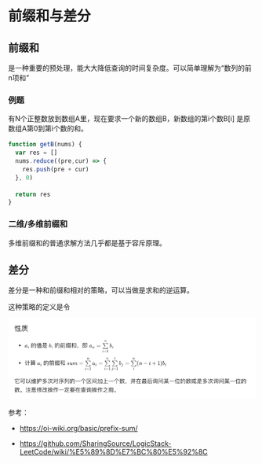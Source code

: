# 前缀和与差分

## 前缀和

是一种重要的预处理，能大大降低查询的时间复杂度。可以简单理解为“数列的前n项和”

### 例题

有N个正整数放到数组A里，现在要求一个新的数组B，新数组的第i个数B[i] 是原数组A第0到第i个数的和。

```js
function getB(nums) {
  var res = []
  nums.reduce((pre,cur) => {
    res.push(pre + cur)
  }, 0)
  
  return res
}
```

### 二维/多维前缀和

多维前缀和的普通求解方法几乎都是基于容斥原理。

## 差分

差分是一种和前缀和相对的策略，可以当做是求和的逆运算。

这种策略的定义是令 

![image-20230316140606862](https://raw.githubusercontent.com/diandianyezi/typora-images/master/img/image-20230316140606862.png)



参考：

- https://oi-wiki.org/basic/prefix-sum/

- https://github.com/SharingSource/LogicStack-LeetCode/wiki/%E5%89%8D%E7%BC%80%E5%92%8C
